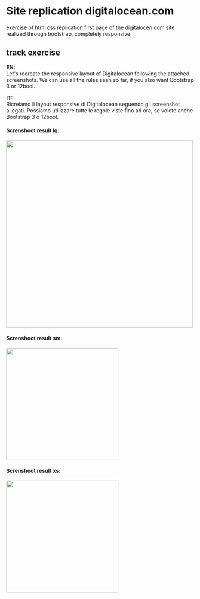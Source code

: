 <h1>Site replication digitalocean.com</h1>
<p>exercise of html css replication first page of the digitalocen.com site realized through bootstrap, completely responsive</p>
<h2>track exercise</h2>

<p><strong>EN:</strong><br>
  Let's recreate the responsive layout of Digitalocean following the attached screenshots. We can use all the rules seen so far, if you also want Bootstrap 3 or 12bool. 
</p>
 
 <p><strong>IT:</strong><br>
  Ricreiamo il layout responsive di Digitalocean seguendo gli screenshot allegati. Possiamo utilizzare tutte le regole viste fino ad ora, se volete anche Bootstrap 3 o 12bool.     
 <p>

<h4>Screnshoot result lg:</h4>
<img src="https://drive.google.com/uc?export=view&id=1lNKYQ7Xtsg6qc6QyCwUWVTgKv3oO4zTF" width="500" >



<h4>Screnshoot result sm:</h4>
<img src="https://drive.google.com/uc?export=view&id=1b0s5ZkxAcrIZQdwpy48Axah_r2yQqv1Q" width="300" >



<h4>Screnshoot result xs:</h4>

<img src="https://drive.google.com/uc?export=view&id=12cu7I-aLUl83NhD7260v7DU_hB0KqX_S" width="300" >

